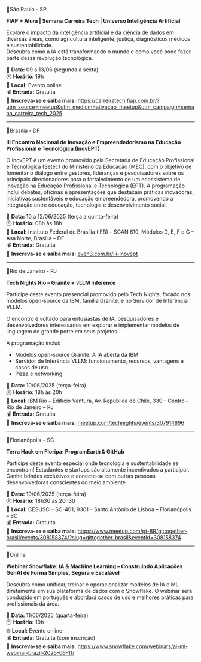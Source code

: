 📍São Paulo - SP

**FIAP + Alura | Semana Carreira Tech | Universo Inteligência Artificial**

Explore o impacto da inteligência artificial e da ciência de dados em diversas áreas, como agricultura inteligente, justiça, diagnósticos médicos e sustentabilidade.  
Descubra como a IA está transformando o mundo e como você pode fazer parte dessa revolução tecnológica.

📅 **Data:** 09 a 13/06 (segunda a sexta)  
🕙 **Horário:** 19h  
📍 **Local:** Evento online  
💰 **Entrada:** Gratuita  
🔗 **Inscreva-se e saiba mais:** https://carreiratech.fiap.com.br/?utm_source=meetup&utm_medium=ativacao_meetup&utm_campaign=semana_carreira_tech_2025

---

📍Brasília - DF

**III Encontro Nacional de Inovação e Empreendedorismo na Educação Profissional e Tecnológica (InovEPT)**

O InovEPT é um evento promovido pela Secretaria de Educação Profissional e Tecnológica (Setec) do Ministério da Educação (MEC), com o objetivo de fomentar o diálogo entre gestores, lideranças e pesquisadores sobre os principais direcionadores para o fortalecimento de um ecossistema de inovação na Educação Profissional e Tecnológica (EPT). A programação inclui debates, oficinas e apresentações que destacam práticas inovadoras, iniciativas sustentáveis e educação empreendedora, promovendo a integração entre educação, tecnologia e desenvolvimento social.

📅 **Data:** 10 a 12/06/2025 (terça a quinta-feira)  
🕙 **Horário:** 08h às 18h  
📍 **Local:** Instituto Federal de Brasília (IFB) – SGAN 610, Módulos D, E, F e G – Asa Norte, Brasília – DF  
💰 **Entrada:** Gratuita  
🔗 **Inscreva-se e saiba mais:** [even3.com.br/iii-inovept](https://www.even3.com.br/iii-inovept/)

---

📍Rio de Janeiro - RJ

**Tech Nights Rio – Granite + vLLM Inference**

Participe deste evento presencial promovido pelo Tech Nights, focado nos modelos open-source da IBM, família Granite, e no Servidor de Inferência VLLM.

O encontro é voltado para entusiastas de IA, pesquisadores e desenvolvedores interessados em explorar e implementar modelos de linguagem de grande porte em seus projetos.

A programação inclui:
- Modelos open-source Granite: A IA aberta da IBM
- Servidor de Inferência VLLM: funcionamento, recursos, vantagens e casos de uso
- Pizza e networking

📅 **Data:** 10/06/2025 (terça-feira)  
🕕 **Horário:** 18h às 20h  
📍 **Local:** IBM Rio – Edifício Ventura, Av. República do Chile, 330 – Centro – Rio de Janeiro – RJ  
💰 **Entrada:** Gratuita  
🔗 **Inscreva-se e saiba mais:** [meetup.com/technights/events/307914896](https://www.meetup.com/technights/events/307914896/?utm_medium=referral&utm_campaign=share-btn_savedevents_share_modal&utm_source=link)

---

📍Florianópolis – SC

**Terra Hack em Floripa: ProgramEarth & GitHub**

Participe deste evento especial onde tecnologia e sustentabilidade se encontram! Estudantes e startups são altamente incentivados a participar. Ganhe brindes exclusivos e conecte-se com outras pessoas desenvolvedoras conscientes do meio ambiente.

📅 **Data:** 10/06/2025 (terça-feira)  
🕕 **Horário:** 18h30 às 20h30  
📍 **Local:** CESUSC – SC-401, 9301 – Santo Antônio de Lisboa – Florianópolis – SC  
💰 **Entrada:** Gratuita  
🔗 **Inscreva-se e saiba mais:** https://www.meetup.com/pt-BR/gittogether-brasil/events/308158374/?slug=gittogether-brasil&eventId=308158374

---

📍Online

**Webinar Snowflake: IA & Machine Learning – Construindo Aplicações GenAI de Forma Simples, Segura e Escalável**

Descubra como unificar, treinar e operacionalizar modelos de IA e ML diretamente em sua plataforma de dados com o Snowflake. O webinar será conduzido em português e abordará casos de uso e melhores práticas para profissionais da área.

📅 **Data:** 11/06/2025 (quarta-feira)  
🕙 **Horário:** 10h   
🌐 **Local:** Evento online  
💰 **Entrada:** Gratuita (com inscrição)  
🔗 **Inscreva-se e saiba mais:** https://www.snowflake.com/webinars/ai-ml-webinar-brazil-2025-06-11/